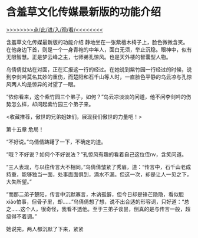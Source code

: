 # 含羞草文化传媒最新版的功能介绍

<a href="https://8h9e.vip/">>>>>>>>>点/此/进/入/观/看/<<<<<<<<</a>

含羞草文化传媒最新版的功能介绍
静地坐在一张紫檀木椅子上，脸色微微含笑。在他身边下首，则是一个一身青袍的中年人，面白无须，举止沉稳。眼神中，似有无限智慧。正是梦云峰之主，七师弟孔惊风。也是天外楼的智囊型人物。

乌倩倩就站在对面，正在汇报这一行的经过。在她说到紫竹园一行经过的时候，说到李剑吟莫名其妙的重伤，而楚阳和石千山等人时，一直脸色平静的乌云凉与孔惊风两人均是惊异的对望了一眼。

“依你看来，这个紫竹园三个弟子，如何？”乌云凉淡淡的问道，他不问李剑吟的伤势怎么样，却问起紫竹园三个弟子来。

<收藏推荐，傲世的兄弟姐妹们，展现我们傲世的力量吧！>

第十五章 危局！

“不好说。”乌倩倩踌躇了一下，不确定的道。

“哦？不好说？如何个不好说法？”孔惊风有趣的看着自己这位侄nv，含笑问道。

“三人表现，与以往传言大不相同。”乌倩倩皱紧了秀眉，道：“传言中，石千山老成持重，能够独当一面，处事面面俱到，滴水不漏。但这一次，却是让人一见之下，大失所望。”

“而那二弟子楚阳，传言中沉默寡言，木讷孤僻，但今日却是锋芒隐隐，看似胆xiǎo怕事，但骨子里，却……”乌倩倩想了想，说不出合适的形容词，只好道：“总之……这个人，很奇怪，我看不透他。至于三弟子谈昙，倒真的是与传言一般，超级得不着调。”

她说完，两人都沉默了下来，紧紧
